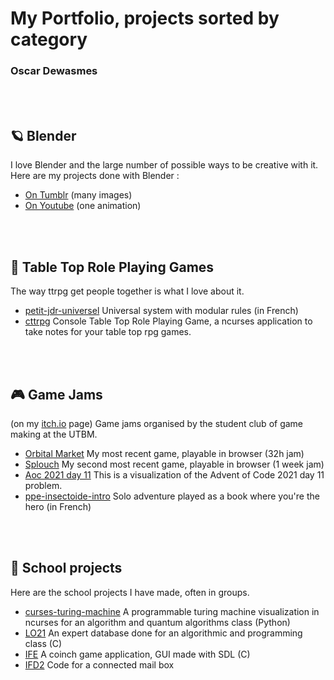 # My Portfolio, projects sorted by category
### Oscar Dewasmes


<br><br>
## 🪐 **Blender**
I love Blender and the large number of possible ways to be creative with it. Here are my projects done with Blender :
 - [On Tumblr](https://kalharko.tumblr.com/) (many images)
 - [On Youtube](https://www.youtube.com/channel/UCboGMqJM4QhAgs_mOdBCA3g) (one animation)


<br><br>
## 📝 **Table Top Role Playing Games**
The way ttrpg get people together is what I love about it. 
- [petit-jdr-universel](https://github.com/kalharko/petit-jdr-universel) Universal system with modular rules (in French)
- [cttrpg](https://github.com/kalharko/cttrpg) Console Table Top Role Playing Game, a ncurses application to take notes for your table top rpg games.


<br><br>
## 🎮 **Game Jams**
(on my [itch.io](https://abi-oscar.itch.io/) page) Game jams organised by the student club of game making at the UTBM.
- [Orbital Market](https://abi-oscar.itch.io/orbital-market) My most recent game, playable in browser (32h jam)
- [Splouch](https://abi-oscar.itch.io/splouch) My second most recent game, playable in browser (1 week jam)
- [Aoc 2021 day 11](https://abi-oscar.itch.io/aoc-day-11) This is a visualization of the Advent of Code 2021 day 11 problem.
- [ppe-insectoide-intro](https://abi-oscar.itch.io/ppe-insectoide-intro) Solo adventure played as a book where you're the hero (in French)



<br><br>
## 🎒 **School projects**
Here are the school projects I have made, often in groups.
- [curses-turing-machine](https://github.com/kalharko/cursesTuringMachine) A programmable turing machine visualization in ncurses for an algorithm and quantum algorithms class (Python)
- [LO21](https://github.com/kalharko/projet-LO21) An expert database done for an algorithmic and programming class (C)
- [IFE](https://github.com/AlexisBouligand/The-Belotte-Project) A coinch game application, GUI made with SDL (C)
- [IFD2](https://github.com/louisgiac/projet-ifd2) Code for a connected mail box
